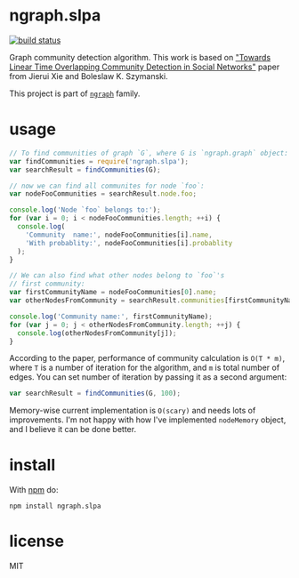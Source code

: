 # ngraph.slpa 

[![build status](https://github.com/anvaka/ngraph.slpa/actions/workflows/tests.yaml/badge.svg)](https://github.com/anvaka/ngraph.slpa/actions/workflows/tests.yaml)

Graph community detection algorithm. This work is based on ["Towards Linear Time Overlapping Community
Detection in Social Networks"](http://arxiv.org/pdf/1202.2465v1.pdf) paper from
Jierui Xie and Boleslaw K. Szymanski.

This project is part of [`ngraph`](https://github.com/anvaka/ngraph) family.

# usage

``` javascript
// To find communities of graph `G`, where G is `ngraph.graph` object:
var findCommunities = require('ngraph.slpa');
var searchResult = findCommunities(G);

// now we can find all communites for node `foo`:
var nodeFooCommunities = searchResult.node.foo;

console.log('Node `foo` belongs to:');
for (var i = 0; i < nodeFooCommunities.length; ++i) {
  console.log(
    'Community  name:', nodeFooCommunities[i].name,
    'With probablity:', nodeFooCommunities[i].probablity
  );
}

// We can also find what other nodes belong to `foo`'s
// first community:
var firstCommunityName = nodeFooCommunities[0].name;
var otherNodesFromCommunity = searchResult.communities[firstCommunityName];

console.log('Community name:', firstCommunityName);
for (var j = 0; j < otherNodesFromCommunity.length; ++j) {
  console.log(otherNodesFromCommunity[j]);
}
```

According to the paper, performance of community calculation is `O(T * m)`,
where `T` is a number of iteration for the algorithm, and `m` is total number of
edges. You can set number of iteration by passing it as a second argument:

``` javascript
var searchResult = findCommunities(G, 100);
```

Memory-wise current implementation is `O(scary)` and needs lots of improvements.
I'm not happy with how I've implemented `nodeMemory` object, and I believe
it can be done better.

# install

With [npm](https://npmjs.org) do:

```
npm install ngraph.slpa
```

# license

MIT
